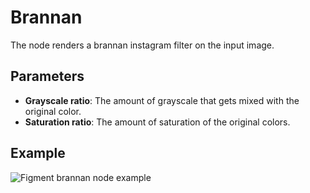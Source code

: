 # Brannan

The node renders a brannan instagram filter on the input image.

## Parameters

- **Grayscale ratio**: The amount of grayscale that gets mixed with the original color.
- **Saturation ratio**: The amount of saturation of the original colors.

## Example

<img src="/img/nodes/brannan.jpg" alt="Figment brannan node example"/>

